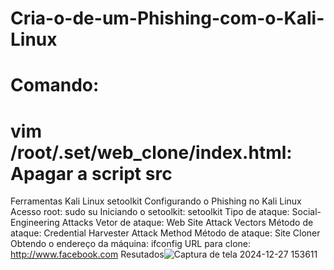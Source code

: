 # Cria-o-de-um-Phishing-com-o-Kali-Linux
# Comando:
# vim /root/.set/web_clone/index.html: Apagar a script src


Ferramentas
Kali Linux
setoolkit
Configurando o Phishing no Kali Linux
Acesso root: sudo su
Iniciando o setoolkit: setoolkit
Tipo de ataque: Social-Engineering Attacks
Vetor de ataque: Web Site Attack Vectors
Método de ataque: Credential Harvester Attack Method 
Método de ataque: Site Cloner
Obtendo o endereço da máquina: ifconfig
URL para clone: http://www.facebook.com
Resutados![Captura de tela 2024-12-27 153611](https://github.com/user-attachments/assets/63779fdd-05d3-430c-825b-923ace67ee3b)
